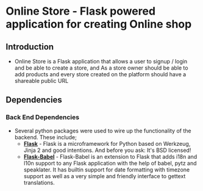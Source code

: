 # Online Store - Flask powered application for creating Online shop
## Introduction

* Online Store is a Flask application that allows a user to signup / login and be able to create a store, and As a store owner should be able to add products and 
every store created on the platform should have a shareable public URL

## Dependencies

### Back End Dependencies
* Several python packages were used to wire up the functionality of the backend. These include;
    *  **[Flask](http://flask.pocoo.org/)** - Flask is a microframework for Python based on Werkzeug, Jinja 2 and good intentions. And before you ask: It's BSD licensed!
    *  **[Flask-Babel](http://pythonhosted.org/Flask-Babel/)** - Flask-Babel is an extension to Flask that adds i18n and l10n support to any Flask application with the help of babel, pytz and speaklater. It has builtin support for date formatting with timezone support as well as a very simple and friendly interface to gettext translations.
  

